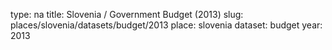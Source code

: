 type: na
title: Slovenia / Government Budget (2013)
slug: places/slovenia/datasets/budget/2013
place: slovenia
dataset: budget
year: 2013
